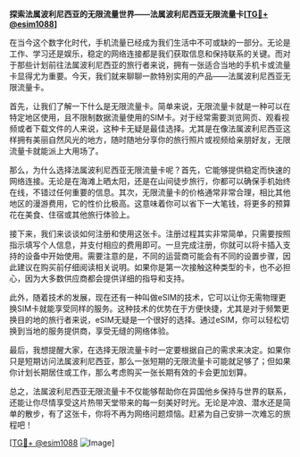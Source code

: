 **探索法属波利尼西亚的无限流量世界——法属波利尼西亚无限流量卡[[TG💪+ @esim1088](https://t.me/s/esim1088)]**

在当今这个数字化时代，手机流量已经成为我们生活中不可或缺的一部分。无论是工作、学习还是娱乐，稳定的网络连接都是我们获取信息和保持联系的关键。而对于那些计划前往法属波利尼西亚的旅行者来说，拥有一张适合当地的手机卡或流量卡显得尤为重要。今天，我们就来聊聊一款特别实用的产品——法属波利尼西亚无限流量卡。

首先，让我们了解一下什么是无限流量卡。简单来说，无限流量卡就是一种可以在特定地区使用，且不限制数据流量使用的SIM卡。对于经常需要浏览网页、观看视频或者下载文件的人来说，这种卡无疑是最佳选择。尤其是在像法属波利尼西亚这样拥有美丽自然风光的地方，随时随地分享你的旅行照片或视频给亲朋好友，无限流量卡就能派上大用场了。

那么，为什么选择法属波利尼西亚无限流量卡呢？首先，它能够提供稳定而快速的网络连接。无论是在海滩上晒太阳，还是在山间徒步旅行，你都可以确保手机始终在线，不错过任何重要的信息。其次，无限流量卡的价格通常非常合理，相比其他地区的漫游费用，它的性价比极高。这意味着你可以省下一大笔钱，将更多的预算花在美食、住宿或其他旅行体验上。

接下来，我们来谈谈如何注册和使用这张卡。注册过程其实非常简单，只需要按照指示填写个人信息，并支付相应的费用即可。一旦完成注册，你就可以将卡插入支持的设备中开始使用。需要注意的是，不同的运营商可能会有不同的设置步骤，因此建议在购买前仔细阅读相关说明。如果你是第一次接触这种类型的卡，也不必担心，因为大多数供应商都会提供详细的指导和支持。

此外，随着技术的发展，现在还有一种叫做eSIM的技术，它可以让你无需物理更换SIM卡就能享受同样的服务。这种技术的优势在于方便快捷，尤其是对于频繁更换目的地的旅行者来说，eSIM无疑是一个很好的选择。通过eSIM，你可以轻松切换到当地的服务提供商，享受无缝的网络体验。

最后，我想提醒大家，在选择无限流量卡时一定要根据自己的需求来决定。如果你只是短期访问法属波利尼西亚，那么一张短期的无限流量卡可能就足够了；但如果你计划长期居住或工作，那么考虑购买一张长期有效的卡会更加划算。

总之，法属波利尼西亚无限流量卡不仅能够帮助你在异国他乡保持与世界的联系，还能让你尽情享受这片热带天堂带来的每一刻美好时光。无论是冲浪、潜水还是简单的散步，有了这张卡，你将不再为网络问题烦恼。赶紧为自己安排一次难忘的旅程吧！

[[TG💪+ @esim1088](https://t.me/s/esim1088) ![Image](https://i.postimg.cc/4NQfJmqS/Snipaste-2025-05-13-00-14-12.png)]